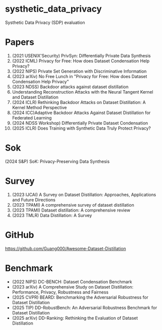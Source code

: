# systhetic_data_privacy
Systhetic Data Privacy (SDP) evaluation

# Papers
1. (2021 USENIX'Security) PrivSyn: Differentially Private Data Synthesis
2. (2022 ICML) Privacy for Free: How does Dataset Condensation Help Privacy?
3. (2022 NIPS) Private Set Generation with Discriminative Information
4. (2023 arXiv) No Free Lunch in "Privacy for Free: How does Dataset Condensation Help Privacy"
5. (2023 NDSS) Backdoor attacks against dataset distillation
6. Understanding Reconstruction Attacks with the Neural Tangent Kernel and Dataset Distillation 
7. (2024 ICLR) Rethinking Backdoor Attacks on Dataset Distillation: A Kernel Method Perspective
8. (2024 ICC)Adaptive Backdoor Attacks Against Dataset Distillation for Federated Learning
9. (2024 NDSS Workshop) Differentially Private Dataset Condensation
10. (2025 ICLR) Does Training with Synthetic Data Truly Protect Privacy?

# Sok
(2024 S&P) SoK: Privacy-Preserving Data Synthesis

# Survey
1. (2023 IJCAI) A Survey on Dataset Distillation: Approaches, Applications and Future Directions
2. (2023 TPAMI) A comprehensive survey of dataset distillation
3. (2023 TPAMI) Dataset distillation: A comprehensive review
4. (2023 TMLR) Data Distillation: A Survey

# GitHub
https://github.com/Guang000/Awesome-Dataset-Distillation

# Benchmark
- (2022 NIPS) DC-BENCH: Dataset Condensation Benchmark
- (2023 arXiv) A Comprehensive Study on Dataset Distillation: Performance, Privacy, Robustness and Fairness
- (2025 CVPR) BEARD: Benchmarking the Adversarial Robustness for Dataset Distillation
- (2025 TIP) DD-RobustBench: An Adversarial Robustness Benchmark for Dataset Distillation
- (2025 arXiv) DD-Ranking: Rethinking the Evaluation of Dataset Distillation